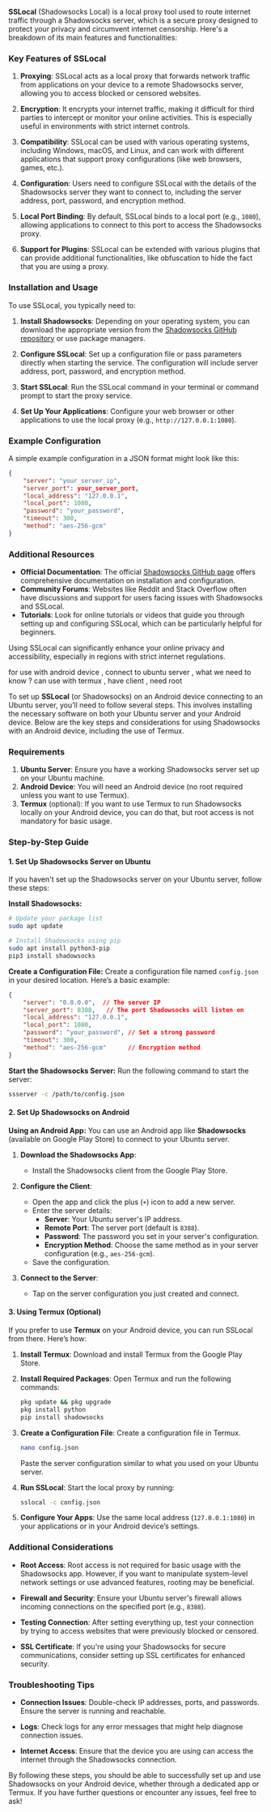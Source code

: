 **SSLocal** (Shadowsocks Local) is a local proxy tool used to route internet traffic through a Shadowsocks server, which is a secure proxy designed to protect your privacy and circumvent internet censorship. Here's a breakdown of its main features and functionalities:

### Key Features of SSLocal

1. **Proxying**: SSLocal acts as a local proxy that forwards network traffic from applications on your device to a remote Shadowsocks server, allowing you to access blocked or censored websites.

2. **Encryption**: It encrypts your internet traffic, making it difficult for third parties to intercept or monitor your online activities. This is especially useful in environments with strict internet controls.

3. **Compatibility**: SSLocal can be used with various operating systems, including Windows, macOS, and Linux, and can work with different applications that support proxy configurations (like web browsers, games, etc.).

4. **Configuration**: Users need to configure SSLocal with the details of the Shadowsocks server they want to connect to, including the server address, port, password, and encryption method.

5. **Local Port Binding**: By default, SSLocal binds to a local port (e.g., `1080`), allowing applications to connect to this port to access the Shadowsocks proxy.

6. **Support for Plugins**: SSLocal can be extended with various plugins that can provide additional functionalities, like obfuscation to hide the fact that you are using a proxy.

### Installation and Usage

To use SSLocal, you typically need to:

1. **Install Shadowsocks**: Depending on your operating system, you can download the appropriate version from the [Shadowsocks GitHub repository](https://github.com/shadowsocks/shadowsocks) or use package managers.

2. **Configure SSLocal**: Set up a configuration file or pass parameters directly when starting the service. The configuration will include server address, port, password, and encryption method.

3. **Start SSLocal**: Run the SSLocal command in your terminal or command prompt to start the proxy service.

4. **Set Up Your Applications**: Configure your web browser or other applications to use the local proxy (e.g., `http://127.0.0.1:1080`).

### Example Configuration

A simple example configuration in a JSON format might look like this:

```json
{
    "server": "your_server_ip",
    "server_port": your_server_port,
    "local_address": "127.0.0.1",
    "local_port": 1080,
    "password": "your_password",
    "timeout": 300,
    "method": "aes-256-gcm"
}
```

### Additional Resources

- **Official Documentation**: The official [Shadowsocks GitHub page](https://github.com/shadowsocks/shadowsocks) offers comprehensive documentation on installation and configuration.
- **Community Forums**: Websites like Reddit and Stack Overflow often have discussions and support for users facing issues with Shadowsocks and SSLocal.
- **Tutorials**: Look for online tutorials or videos that guide you through setting up and configuring SSLocal, which can be particularly helpful for beginners.

Using SSLocal can significantly enhance your online privacy and accessibility, especially in regions with strict internet regulations.


for use with android device , connect to ubuntu server , what we need to know ? can use with termux , have client , need root 

To set up **SSLocal** (or Shadowsocks) on an Android device connecting to an Ubuntu server, you’ll need to follow several steps. This involves installing the necessary software on both your Ubuntu server and your Android device. Below are the key steps and considerations for using Shadowsocks with an Android device, including the use of Termux.

### Requirements

1. **Ubuntu Server**: Ensure you have a working Shadowsocks server set up on your Ubuntu machine.
2. **Android Device**: You will need an Android device (no root required unless you want to use Termux).
3. **Termux** (optional): If you want to use Termux to run Shadowsocks locally on your Android device, you can do that, but root access is not mandatory for basic usage.

### Step-by-Step Guide

#### 1. Set Up Shadowsocks Server on Ubuntu

If you haven't set up the Shadowsocks server on your Ubuntu server, follow these steps:

**Install Shadowsocks:**
```bash
# Update your package list
sudo apt update

# Install Shadowsocks using pip
sudo apt install python3-pip
pip3 install shadowsocks
```

**Create a Configuration File:**
Create a configuration file named `config.json` in your desired location. Here’s a basic example:

```json
{
    "server": "0.0.0.0",  // The server IP
    "server_port": 8388,   // The port Shadowsocks will listen on
    "local_address": "127.0.0.1",
    "local_port": 1080,
    "password": "your_password", // Set a strong password
    "timeout": 300,
    "method": "aes-256-gcm"      // Encryption method
}
```

**Start the Shadowsocks Server:**
Run the following command to start the server:
```bash
ssserver -c /path/to/config.json
```

#### 2. Set Up Shadowsocks on Android

**Using an Android App:**
You can use an Android app like **Shadowsocks** (available on Google Play Store) to connect to your Ubuntu server.

1. **Download the Shadowsocks App**: 
   - Install the Shadowsocks client from the Google Play Store.

2. **Configure the Client**:
   - Open the app and click the plus (`+`) icon to add a new server.
   - Enter the server details:
     - **Server**: Your Ubuntu server's IP address.
     - **Remote Port**: The server port (default is `8388`).
     - **Password**: The password you set in your server's configuration.
     - **Encryption Method**: Choose the same method as in your server configuration (e.g., `aes-256-gcm`).
   - Save the configuration.

3. **Connect to the Server**: 
   - Tap on the server configuration you just created and connect.

#### 3. Using Termux (Optional)

If you prefer to use **Termux** on your Android device, you can run SSLocal from there. Here’s how:

1. **Install Termux**: Download and install Termux from the Google Play Store.

2. **Install Required Packages**:
   Open Termux and run the following commands:
   ```bash
   pkg update && pkg upgrade
   pkg install python
   pip install shadowsocks
   ```

3. **Create a Configuration File**: Create a configuration file in Termux.
   ```bash
   nano config.json
   ```
   Paste the server configuration similar to what you used on your Ubuntu server.

4. **Run SSLocal**:
   Start the local proxy by running:
   ```bash
   sslocal -c config.json
   ```

5. **Configure Your Apps**: Use the same local address (`127.0.0.1:1080`) in your applications or in your Android device’s settings.

### Additional Considerations

- **Root Access**: Root access is not required for basic usage with the Shadowsocks app. However, if you want to manipulate system-level network settings or use advanced features, rooting may be beneficial.
  
- **Firewall and Security**: Ensure your Ubuntu server's firewall allows incoming connections on the specified port (e.g., `8388`).

- **Testing Connection**: After setting everything up, test your connection by trying to access websites that were previously blocked or censored.

- **SSL Certificate**: If you're using your Shadowsocks for secure communications, consider setting up SSL certificates for enhanced security.

### Troubleshooting Tips

- **Connection Issues**: Double-check IP addresses, ports, and passwords. Ensure the server is running and reachable.
  
- **Logs**: Check logs for any error messages that might help diagnose connection issues.

- **Internet Access**: Ensure that the device you are using can access the internet through the Shadowsocks connection.

By following these steps, you should be able to successfully set up and use Shadowsocks on your Android device, whether through a dedicated app or Termux. If you have further questions or encounter any issues, feel free to ask!
